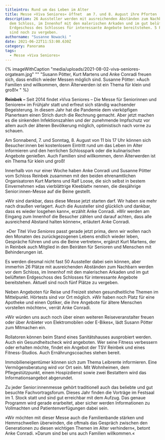 ```yaml
---
titleintro: Rund um das Leben im Alter
title: Messe »Viva Seniores« öffnet  am 7. und 8. August ihre Pforten
description: 26 Aussteller werden mit ausreichenden Abständen zum Nachbarn vor
  dem Schloss, im Innenhof mit den malerischen Arkaden und im gut belüfteten
  Erdgeschoss des Schlosses für interessante Angebote bereitstehen. 5 Plätze
  sind noch zu vergeben.
authorname: "Susanne Nowacki "
date: 2021-06-22T11:53:00.630Z
category: Panorama
tags:
  - Messe »Viva Seniores«
---
```

{% imageWithCaption "media/uploads/2021-08-02-viva-seniores-orgateam.jpg" "" "Susann Pötter, Kurt Martens und Anke Conradi freuen sich, dass endlich wieder Messen möglich sind. Susanne Pötter: »Auch Familien sind willkommen, denn Älterwerden ist ein Thema für klein und groß!«   " %}



**Reinbek –** Seit 2014 findet »Viva Seniores – Die Messe für Seniorinnen und Senioren« im Frühjahr statt und erfreut sich ständig wachsender Begeisterung. In diesem Jahr hat die Pandemie dem vierköpfigen Planerteam einen Strich durch die Rechnung gemacht. Aber jetzt machen es die sinkenden Infektionszahlen und der zunehmende Impfschutz vor allem auch der älteren Bevölkerung möglich, optimistisch nach vorne zu schauen. 

Am Sonnabend, 7. und Sonntag, 8. August von 11 bis 17 Uhr können sich Besucher:innen bei kostenlosem Eintritt rund um das Leben im Alter informieren und den herrlichen Schlosspark oder die kulinarischen Angebote genießen. Auch Familien sind willkommen, denn Älterwerden ist ein Thema für klein und groß!

Innerhalb von nur einer Woche haben Anke Conradi und Susanne Pötter vom Schloss Reinbek zusammen mit den beiden ehrenamtlichen Organisatoren Kurt Martens und Ralf Loose, die sich selbst in bestem Einvernehmen »das vierblättrige Kleeblatt« nennen, die diesjährige Senior:innen-Messe auf die Beine gestellt. 

»Wir sind dankbar, dass diese Messe jetzt starten darf. Wir haben sie mehr nach draußen verlagert. Auch die Aussteller sind glücklich und dankbar, dass es wieder losgehen kann«, erzählt Anke Conradi. »Wir werden am Eingang zum Innenhof die Besucher zählen und darauf achten, dass alle ausreichend Abstand halten können«, erläutert Anke Conradi.

 »Der Titel *Viva Seniores* passt gerade jetzt prima, denn wir wollen nach den Monaten des zurückgezogenen Lebens endlich wieder leben, Gespräche führen und uns die Beine vertreten«, ergänzt Kurt Martens, der in Reinbek auch Mitglied in den Beiräten für Senioren und Menschen mit Behinderungen ist. 

Es werden diesmal nicht fast 50 Aussteller dabei sein können, aber immerhin 26 Plätze mit ausreichenden Abständen zum Nachbarn werden vor dem Schloss, im Innenhof mit den malerischen Arkaden und im gut belüfteten Erdgeschoss des Schlosses für interessante Angebote bereitstehen. Aktuell sind noch fünf Plätze zu vergeben. 

Neben Angeboten für Reise und Freizeit stehen gesundheitliche Themen im Mittelpunkt. Hörtests sind vor Ort möglich. »Wir haben noch Platz für eine Apotheke und einen Optiker, die ihre Angebote für ältere Menschen vorstellen möchten«, verrät Anke Conradi.

»Wir würden uns auch noch über einen weiteren Reiseveranstalter freuen oder über Anbieter von Elektromobilen oder E-Bikes«, lädt Susann Pötter zum Mitmachen ein. 

Rollatoren können beim Stand eines Sanitätshauses ausprobiert werden. Auch ein Gesundheitscheck wird angeboten. Wer seine Fitness verbessern oder erhalten möchte, findet ein Angebot der TSV Reinbek und eines Fitness-Studios. Auch Ernährungscoaches stehen bereit. 

Immobilieneigentümer können sich zum Thema Leibrente informieren. Eine Vermögensberatung wird vor Ort sein. Mit Wohnheimen, dem Pflegestützpunkt, einem Hospizdienst sowie zwei Bestattern wird das Informationsangebot abgerundet.

Zu jeder Senior:innenmesse gehört traditionell auch das beliebte und gut besuchte Fachvortragsforum. Dieses Jahr finden die Vorträge im Festsaal im 1. Stock statt und sind gut erreichbar mit dem Aufzug. Das genaue Programm wird gerade erarbeitet, aber sicher werden Informationen zu Vollmachten und Patientenverfügungen dabei sein. 

»Wir möchten mit dieser Messe auch die Familienbande stärken und Hemmschwellen überwinden, die oftmals das Gespräch zwischen den Generationen zu diesen wichtigen Themen im Alter verhindern«, betont Anke Conradi. »Darum sind bei uns auch Familien willkommen.«